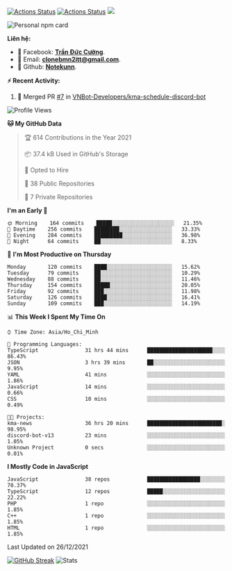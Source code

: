 [![Actions Status](https://github.com/Notekunn/Notekunn/workflows/wakatime-stats/badge.svg)](https://github.com/Notekunn/Notekunn/actions)
[![Actions Status](https://github.com/Notekunn/Notekunn/workflows/update-gh-activity/badge.svg)](https://github.com/Notekunn/Notekunn/actions)
![](https://visitor-badge.glitch.me/badge?page_id=notekunn.notekunn)

<!--![Notekunn](https://count.getloli.com/get/@notekunn)-->

<!--![Meme](https://media1.tenor.com/images/1c6140897565e34a4e98f618e220dc0d/tenor.gif)-->

![Personal npm card](https://i.imgur.com/mi8nZo1.png)

**Liên hệ:**

- 🐋 Facebook: **[Trần Đức Cường](https://www.facebook.com/ShiinDz)**.
- 🐍 Email: **[clonebmn2itt@gmail.com](mailto:clonebmn2itt@gmail.com)**.
- 🐬 Github: **[Notekunn](https://github.com/Notekunn)**.

**:zap: Recent Activity:**

<!--START_SECTION:activity-->
1. 🎉 Merged PR [#7](https://github.com/VNBot-Developers/kma-schedule-discord-bot/pull/7) in [VNBot-Developers/kma-schedule-discord-bot](https://github.com/VNBot-Developers/kma-schedule-discord-bot)
<!--END_SECTION:activity-->

<!--START_SECTION:waka-->
![Profile Views](http://img.shields.io/badge/Profile%20Views-154-blue)

**🐱 My GitHub Data** 

> 🏆 614 Contributions in the Year 2021
 > 
> 📦 37.4 kB Used in GitHub's Storage 
 > 
> 💼 Opted to Hire
 > 
> 📜 38 Public Repositories 
 > 
> 🔑 7 Private Repositories  
 > 
**I'm an Early 🐤** 

```text
🌞 Morning    164 commits    █████░░░░░░░░░░░░░░░░░░░░   21.35% 
🌆 Daytime    256 commits    ████████░░░░░░░░░░░░░░░░░   33.33% 
🌃 Evening    284 commits    █████████░░░░░░░░░░░░░░░░   36.98% 
🌙 Night      64 commits     ██░░░░░░░░░░░░░░░░░░░░░░░   8.33%

```
📅 **I'm Most Productive on Thursday** 

```text
Monday       120 commits    ████░░░░░░░░░░░░░░░░░░░░░   15.62% 
Tuesday      79 commits     ██░░░░░░░░░░░░░░░░░░░░░░░   10.29% 
Wednesday    88 commits     ██░░░░░░░░░░░░░░░░░░░░░░░   11.46% 
Thursday     154 commits    █████░░░░░░░░░░░░░░░░░░░░   20.05% 
Friday       92 commits     ███░░░░░░░░░░░░░░░░░░░░░░   11.98% 
Saturday     126 commits    ████░░░░░░░░░░░░░░░░░░░░░   16.41% 
Sunday       109 commits    ███░░░░░░░░░░░░░░░░░░░░░░   14.19%

```


📊 **This Week I Spent My Time On** 

```text
⌚︎ Time Zone: Asia/Ho_Chi_Minh

💬 Programming Languages: 
TypeScript               31 hrs 44 mins      █████████████████████░░░░   86.43% 
JSON                     3 hrs 39 mins       ██░░░░░░░░░░░░░░░░░░░░░░░   9.95% 
YAML                     41 mins             ░░░░░░░░░░░░░░░░░░░░░░░░░   1.86% 
JavaScript               14 mins             ░░░░░░░░░░░░░░░░░░░░░░░░░   0.66% 
CSS                      10 mins             ░░░░░░░░░░░░░░░░░░░░░░░░░   0.49%

🐱‍💻 Projects: 
kma-news                 36 hrs 20 mins      ████████████████████████░   98.95% 
discord-bot-v13          23 mins             ░░░░░░░░░░░░░░░░░░░░░░░░░   1.05% 
Unknown Project          0 secs              ░░░░░░░░░░░░░░░░░░░░░░░░░   0.01%

```

**I Mostly Code in JavaScript** 

```text
JavaScript               38 repos            █████████████████░░░░░░░░   70.37% 
TypeScript               12 repos            █████░░░░░░░░░░░░░░░░░░░░   22.22% 
PHP                      1 repo              ░░░░░░░░░░░░░░░░░░░░░░░░░   1.85% 
C++                      1 repo              ░░░░░░░░░░░░░░░░░░░░░░░░░   1.85% 
HTML                     1 repo              ░░░░░░░░░░░░░░░░░░░░░░░░░   1.85%

```



 Last Updated on 26/12/2021
<!--END_SECTION:waka-->

[![GitHub Streak](http://github-readme-streak-stats.herokuapp.com?user=notekunn&theme=radical&date_format=j%2Fn%5B%2FY%5D)](https://git.io/streak-stats)
![Stats](https://github-readme-stats.vercel.app/api?username=notekunn&show_icons=true&theme=radical&count_private=true)
